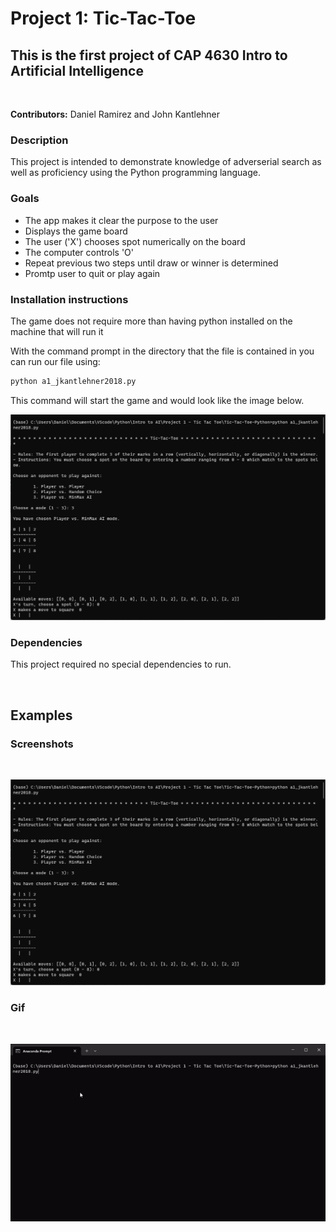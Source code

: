# Project 1: Tic-Tac-Toe

## This is the first project of CAP 4630 Intro to Artificial Intelligence

</br>

__Contributors:__ Daniel Ramirez and John Kantlehner

### __Description__

This project is intended to demonstrate knowledge of adverserial search as well as proficiency using the Python programming language.

### __Goals__
* The app makes it clear the purpose to the user
* Displays the game board
* The user ('X') chooses spot numerically on the board
* The computer controls 'O'
* Repeat previous two steps until draw or winner is determined
* Promtp user to quit or play again

### __Installation instructions__

The game does not require more than having python installed on the machine that will run it

With the command prompt in the directory that the file is contained in you can run our file using:

```xml
python a1_jkantlehner2018.py
```

This command will start the game and would look like the image below.

![Tic Tac Toe starting screen](/readme_res/start.png)

### __Dependencies__
This project required no special dependencies to run.

</br>

## __Examples__

### __Screenshots__

</br>

![Tic Tac Toe starting screen](readme_res/start.png)

### __Gif__

</br>

![Gif of game against AI](readme_res/game%20gif.gif)

